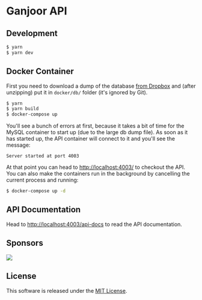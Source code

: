 # Ganjoor API

## Development

``` bash
$ yarn
$ yarn dev
```

## Docker Container

First you need to download a dump of the database [from Dropbox](https://www.dropbox.com/s/22fcovpcets16dw/dump.sql.gz?dl=0) and (after unzipping) put it in `docker/db/` folder (it's ignored by Git).

``` bash
$ yarn
$ yarn build
$ docker-compose up
```

You'll see a bunch of errors at first, because it takes a bit of time for the MySQL container to start up (due to the large db dump file). As soon as it has started up, the API container will connect to it and you'll see the message:

    Server started at port 4003

At that point you can head to [http://localhost:4003/](http://localhost:4003/) to checkout the API. You can also make the containers run in the background by cancelling the current process and running:

``` bash
$ docker-compose up -d
```

## API Documentation

Head to [http://localhost:4003/api-docs](http://localhost:4003/api-docs) to read the API documentation.

## Sponsors

![](http://cdn.auth0.com/oss/badges/a0-badge-dark.png)


## License

This software is released under the [MIT License](LICENSE).
